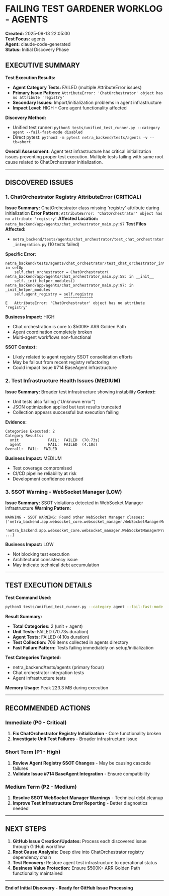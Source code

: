 # FAILING TEST GARDENER WORKLOG - AGENTS
**Created:** 2025-09-13 22:05:00  
**Test Focus:** agents  
**Agent:** claude-code-generated  
**Status:** Initial Discovery Phase  

## EXECUTIVE SUMMARY

**Test Execution Results:**
- **Agent Category Tests:** FAILED (multiple AttributeError issues)
- **Primary Issue Pattern:** `AttributeError: 'ChatOrchestrator' object has no attribute 'registry'`
- **Secondary Issues:** Import/initialization problems in agent infrastructure
- **Impact Level:** HIGH - Core agent functionality affected

**Discovery Method:** 
- Unified test runner: `python3 tests/unified_test_runner.py --category agent --fail-fast-mode disabled`
- Direct pytest: `python3 -m pytest netra_backend/tests/agents -v --tb=short`

**Overall Assessment:** 
Agent test infrastructure has critical initialization issues preventing proper test execution. Multiple tests failing with same root cause related to ChatOrchestrator initialization.

---

## DISCOVERED ISSUES

### 1. ChatOrchestrator Registry AttributeError (CRITICAL)

**Issue Summary:** ChatOrchestrator class missing 'registry' attribute during initialization
**Error Pattern:** `AttributeError: 'ChatOrchestrator' object has no attribute 'registry'`
**Affected Location:** `netra_backend/app/agents/chat_orchestrator_main.py:97`
**Test Files Affected:**
- `netra_backend/tests/agents/chat_orchestrator/test_chat_orchestrator_integration.py` (10 tests failed)

**Specific Error:**
```
netra_backend/tests/agents/chat_orchestrator/test_chat_orchestrator_integration.py:64: in setUp
    self.chat_orchestrator = ChatOrchestrator(
netra_backend/app/agents/chat_orchestrator_main.py:58: in __init__
    self._init_helper_modules()
netra_backend/app/agents/chat_orchestrator_main.py:97: in _init_helper_modules
    self.agent_registry = self.registry
                          ^^^^^^^^^^^^^
E   AttributeError: 'ChatOrchestrator' object has no attribute 'registry'
```

**Business Impact:** HIGH
- Chat orchestration is core to $500K+ ARR Golden Path
- Agent coordination completely broken
- Multi-agent workflows non-functional

**SSOT Context:** 
- Likely related to agent registry SSOT consolidation efforts
- May be fallout from recent registry refactoring
- Could impact Issue #714 BaseAgent infrastructure

### 2. Test Infrastructure Health Issues (MEDIUM)

**Issue Summary:** Broader test infrastructure showing instability
**Context:** 
- Unit tests also failing ("Unknown error")
- JSON optimization applied but test results truncated
- Collection appears successful but execution failing

**Evidence:**
```
Categories Executed: 2
Category Results:
  unit             FAIL:  FAILED  (70.73s)
  agent            FAIL:  FAILED  (4.10s)
Overall:  FAIL:  FAILED
```

**Business Impact:** MEDIUM
- Test coverage compromised
- CI/CD pipeline reliability at risk
- Development confidence reduced

### 3. SSOT Warning - WebSocket Manager (LOW)

**Issue Summary:** SSOT violations detected in WebSocket Manager infrastructure
**Warning Pattern:**
```
WARNING - SSOT WARNING: Found other WebSocket Manager classes: 
['netra_backend.app.websocket_core.websocket_manager.WebSocketManagerMode', 
 'netra_backend.app.websocket_core.websocket_manager.WebSocketManagerProtocol', ...]
```

**Business Impact:** LOW
- Not blocking test execution
- Architectural consistency issue
- May indicate technical debt accumulation

---

## TEST EXECUTION DETAILS

**Test Command Used:**
```bash
python3 tests/unified_test_runner.py --category agent --fail-fast-mode disabled --verbose
```

**Result Summary:**
- **Total Categories:** 2 (unit + agent)
- **Unit Tests:** FAILED (70.73s duration)
- **Agent Tests:** FAILED (4.10s duration) 
- **Test Collection:** 709 items collected in agents directory
- **Fast Failure Pattern:** Tests failing immediately on setup/initialization

**Test Categories Targeted:**
- netra_backend/tests/agents (primary focus)
- Chat orchestrator integration tests
- Agent infrastructure tests

**Memory Usage:** Peak 223.3 MB during execution

---

## RECOMMENDED ACTIONS

### Immediate (P0 - Critical)
1. **Fix ChatOrchestrator Registry Initialization** - Core functionality broken
2. **Investigate Unit Test Failures** - Broader infrastructure issue

### Short Term (P1 - High)  
1. **Review Agent Registry SSOT Changes** - May be causing cascade failures
2. **Validate Issue #714 BaseAgent Integration** - Ensure compatibility

### Medium Term (P2 - Medium)
1. **Resolve SSOT WebSocket Manager Warnings** - Technical debt cleanup
2. **Improve Test Infrastructure Error Reporting** - Better diagnostics needed

---

## NEXT STEPS

1. **GitHub Issue Creation/Updates:** Process each discovered issue through GitHub workflow
2. **Root Cause Analysis:** Deep dive into ChatOrchestrator registry dependency chain
3. **Test Recovery:** Restore agent test infrastructure to operational status
4. **Business Value Protection:** Ensure $500K+ ARR Golden Path functionality maintained

---

**End of Initial Discovery - Ready for GitHub Issue Processing**